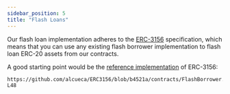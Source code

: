 ```yaml
---
sidebar_position: 5
title: "Flash Loans"
---
```


Our flash loan implementation adheres to the [ERC-3156](https://eips.ethereum.org/EIPS/eip-3156) specification, which
means that you can use any existing flash borrower implementation to flash loan ERC-20 assets from our contracts.

A good starting point would be the [reference implementation](https://github.com/alcueca/ERC3156) of ERC-3156:

```solidity reference title="ERC-3156: Flash Borrower"
https://github.com/alcueca/ERC3156/blob/b4521a/contracts/FlashBorrower.sol#L25-L48
```
